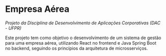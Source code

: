 # Empresa Aérea

_Projeto da Disciplina de Desenvolvimento de Aplicações Corporativas (DAC - UFPR)_

Este projeto tem como objetivo o desenvolvimento de um sistema de gestão para uma empresa aérea, utilizando React no frontend e Java Spring Boot no backend, seguindo os princípios da arquitetura de microsserviços.
